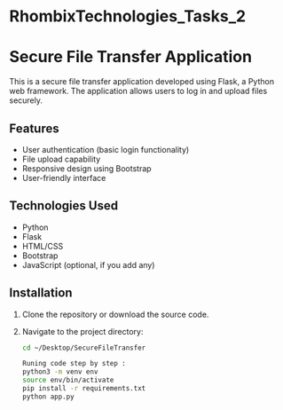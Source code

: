 # RhombixTechnologies_Tasks_2
# Secure File Transfer Application

This is a secure file transfer application developed using Flask, a Python web framework. The application allows users to log in and upload files securely.

## Features

- User authentication (basic login functionality)
- File upload capability
- Responsive design using Bootstrap
- User-friendly interface

## Technologies Used

- Python
- Flask
- HTML/CSS
- Bootstrap
- JavaScript (optional, if you add any)

## Installation

1. Clone the repository or download the source code.
2. Navigate to the project directory:

   ```bash
   cd ~/Desktop/SecureFileTransfer
   
   Runing code step by step :
   python3 -m venv env
   source env/bin/activate
   pip install -r requirements.txt
   python app.py
